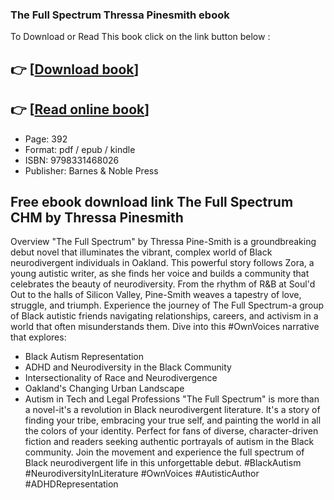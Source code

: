 ### The Full Spectrum Thressa Pinesmith ebook

To Download or Read This book click on the link button below :

## 👉  [**[Download book](http://get-pdfs.com/download.php?group=book&from=github.com&id=718269&lnk=1061 "Download book")**]

## 👉  [**[Read online book](http://get-pdfs.com/download.php?group=book&from=github.com&id=718269&lnk=1061 "Read online book")**]


* Page: 392
* Format: pdf / epub / kindle
* ISBN: 9798331468026
* Publisher: Barnes &amp; Noble Press



## Free ebook download link The Full Spectrum CHM by Thressa Pinesmith


Overview
&quot;The Full Spectrum&quot; by Thressa Pine-Smith is a groundbreaking debut novel that illuminates the vibrant, complex world of Black neurodivergent individuals in Oakland. This powerful story follows Zora, a young autistic writer, as she finds her voice and builds a community that celebrates the beauty of neurodiversity. From the rhythm of R&amp;B at Soul&#039;d Out to the halls of Silicon Valley, Pine-Smith weaves a tapestry of love, struggle, and triumph. Experience the journey of The Full Spectrum-a group of Black autistic friends navigating relationships, careers, and activism in a world that often misunderstands them. Dive into this #OwnVoices narrative that explores:
 - Black Autism Representation
 - ADHD and Neurodiversity in the Black Community
 - Intersectionality of Race and Neurodivergence
 - Oakland&#039;s Changing Urban Landscape
 - Autism in Tech and Legal Professions &quot;The Full Spectrum&quot; is more than a novel-it&#039;s a revolution in Black neurodivergent literature. It&#039;s a story of finding your tribe, embracing your true self, and painting the world in all the colors of your identity. Perfect for fans of diverse, character-driven fiction and readers seeking authentic portrayals of autism in the Black community. Join the movement and experience the full spectrum of Black neurodivergent life in this unforgettable debut. #BlackAutism #NeurodiversityInLiterature #OwnVoices #AutisticAuthor #ADHDRepresentation​​​​​​​​​​​​​​​​



